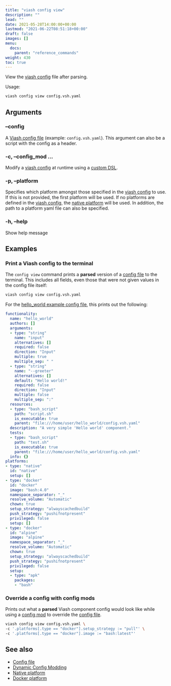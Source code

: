 ```yaml
---
title: "viash config view"
description: ""
lead: ""
date: 2021-05-28T14:00:00+00:00
lastmod: "2021-06-22T08:51:18+00:00"
draft: false
images: []
menu:
  docs:
    parent: "reference_commands"
weight: 430
toc: true
---
```




View the [viash config](/docs/reference_config/config) file after
parsing.

Usage:

``` bash
viash config view config.vsh.yaml
```

## Arguments

### –config

A [Viash config file](/docs/reference_config/config) (example:
`config.vsh.yaml`). This argument can also be a script with the config
as a header.

### -c, –config\_mod <arg>…

Modify a [viash config](/docs/reference_config/config) at runtime using
a [custom DSL](/docs/advanced/config_mods).

### -p, –platform <arg>

Specifies which platform amongst those specified in the [viash
config](/docs/reference_config/config) to use. If this is not provided,
the first platform will be used. If no platforms are defined in the
[viash config](/docs/reference_config/config), the [native
platform](/docs/reference_config/platform-native) will be used. In
addition, the path to a platform yaml file can also be specified.

### -h, –help

Show help message

## Examples

### Print a Viash config to the terminal

The `config view` command prints a **parsed** version of a [config
file](/docs/reference_config/config) to the terminal. This includes all
fields, even those that were not given values in the config file itself:

``` bash
viash config view config.vsh.yaml
```

For the [hello\_world example config
file](/examples/hello_world/config.vsh.yaml), this prints out the
following:

``` yaml
functionality:
  name: "hello_world"
  authors: []
  arguments:
  - type: "string"
    name: "input"
    alternatives: []
    required: false
    direction: "Input"
    multiple: true
    multiple_sep: " "
  - type: "string"
    name: "--greeter"
    alternatives: []
    default: "Hello world!"
    required: false
    direction: "Input"
    multiple: false
    multiple_sep: ":"
  resources:
  - type: "bash_script"
    path: "script.sh"
    is_executable: true
    parent: "file:///home/user/hello_world/config.vsh.yaml"
  description: "A very simple 'Hello world' component."
  tests:
  - type: "bash_script"
    path: "test.sh"
    is_executable: true
    parent: "file:///home/user/hello_world/config.vsh.yaml"
  info: {}
platforms:
- type: "native"
  id: "native"
  setup: []
- type: "docker"
  id: "docker"
  image: "bash:4.0"
  namespace_separator: "_"
  resolve_volume: "Automatic"
  chown: true
  setup_strategy: "alwayscachedbuild"
  push_strategy: "pushifnotpresent"
  privileged: false
  setup: []
- type: "docker"
  id: "alpine"
  image: "alpine"
  namespace_separator: "_"
  resolve_volume: "Automatic"
  chown: true
  setup_strategy: "alwayscachedbuild"
  push_strategy: "pushifnotpresent"
  privileged: false
  setup:
  - type: "apk"
    packages:
    - "bash"
```

### Override a config with config mods

Prints out what a **parsed** Viash component config would look like
while using a [config mod](/docs/advanced/config_mods) to
override the [config file](/docs/reference_config/config).

``` bash
viash config view config.vsh.yaml \
-c '.platforms[.type == "docker"].setup_strategy := "pull"' \
-c '.platforms[.type == "docker"].image := "bash:latest"'
```

## See also

-   [Config file](/docs/reference_config/config)
-   [Dynamic Config Modding](/docs/advanced/config_mods)
-   [Native platform](/docs/reference_config/platform-native)
-   [Docker platform](/docs/reference_config/platform-docker)
